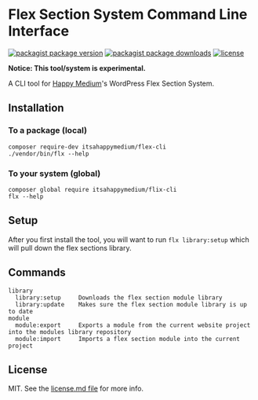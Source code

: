 # Flex Section System Command Line Interface

[![packagist package version](https://img.shields.io/packagist/v/itsahappymedium/flex-cli.svg?style=flat-square)](https://packagist.org/packages/itsahappymedium/flex-cli)
[![packagist package downloads](https://img.shields.io/packagist/dt/itsahappymedium/flex-cli.svg?style=flat-square)](https://packagist.org/packages/itsahappymedium/flex-cli)
[![license](https://img.shields.io/github/license/itsahappymedium/flex-cli.svg?style=flat-square)](license.md)

**Notice: This tool/system is experimental.**

A CLI tool for [Happy Medium](https://itsahappymedium.com)'s WordPress Flex Section System.


## Installation

### To a package (local)

```
composer require-dev itsahappymedium/flex-cli
./vendor/bin/flx --help
```

### To your system (global)

```
composer global require itsahappymedium/flix-cli
flx --help
```


## Setup

After you first install the tool, you will want to run `flx library:setup` which will pull down the flex sections library.


## Commands

```
library
  library:setup     Downloads the flex section module library
  library:update    Makes sure the flex section module library is up to date
module
  module:export     Exports a module from the current website project into the modules library repository
  module:import     Imports a flex section module into the current project
```


## License

MIT. See the [license.md file](license.md) for more info.